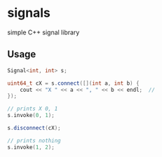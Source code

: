 # signals
simple C++ signal library

## Usage
```c++
Signal<int, int> s;

uint64_t cX = s.connect([](int a, int b) {
    cout << "X " << a << ", " << b << endl;  //
});

// prints X 0, 1
s.invoke(0, 1);

s.disconnect(cX);

// prints nothing
s.invoke(1, 2);
    
```
